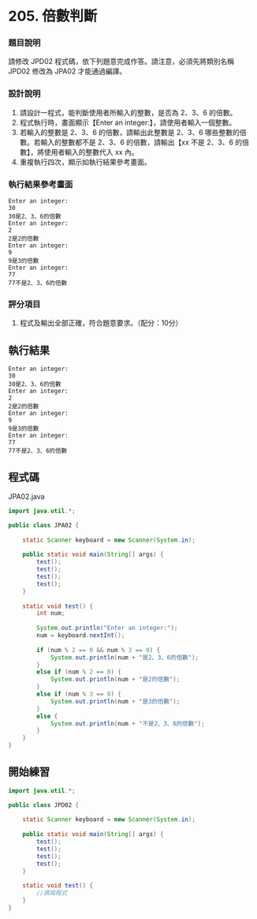 # 205. 倍數判斷

### 題目說明 ###

請修改 JPD02 程式碼，依下列題意完成作答。請注意，必須先將類別名稱 JPD02 修改為 JPA02 才能通過編譯。

### 設計說明 ###

1. 請設計一程式，能判斷使用者所輸入的整數，是否為 2、3、6 的倍數。
2. 程式執行時，畫面顯示【Enter an integer:】，請使用者輸入一個整數。
3. 若輸入的整數是 2、3、6 的倍數，請輸出此整數是 2、3、6 哪些整數的倍數。若輸入的整數都不是 2、3、6 的倍數，請輸出【xx 不是 2、3、6 的倍數】，將使用者輸入的整數代入 xx 內。
4. 重複執行四次，顯示如執行結果參考畫面。

### 執行結果參考畫面 ###

    Enter an integer:
    30
    30是2、3、6的倍數
    Enter an integer:
    2
    2是2的倍數
    Enter an integer:
    9
    9是3的倍數
    Enter an integer:
    77
    77不是2、3、6的倍數

### 評分項目 ###

1. 程式及輸出全部正確，符合題意要求。（配分：10分）

## 執行結果

```
Enter an integer:
30
30是2、3、6的倍數
Enter an integer:
2
2是2的倍數
Enter an integer:
9
9是3的倍數
Enter an integer:
77
77不是2、3、6的倍數
```

## 程式碼

JPA02.java

```java
import java.util.*;

public class JPA02 {
    
    static Scanner keyboard = new Scanner(System.in);
    
    public static void main(String[] args) {
        test();
        test();
        test();
        test();
    }
    
    static void test() {
        int num;
        
        System.out.println("Enter an integer:");
        num = keyboard.nextInt();
        
        if (num % 2 == 0 && num % 3 == 0) {
            System.out.println(num + "是2、3、6的倍數");
        }
        else if (num % 2 == 0) {
            System.out.println(num + "是2的倍數");
        }
        else if (num % 3 == 0) {
            System.out.println(num + "是3的倍數");
        }
        else {
            System.out.println(num + "不是2、3、6的倍數");
        }
    }
}
```

## 開始練習

```java
import java.util.*;

public class JPD02 {
    
    static Scanner keyboard = new Scanner(System.in);
    
    public static void main(String[] args) {
        test();
        test();
        test();
        test();
    }
    
    static void test() {
        //撰寫程式
    }
}
```
